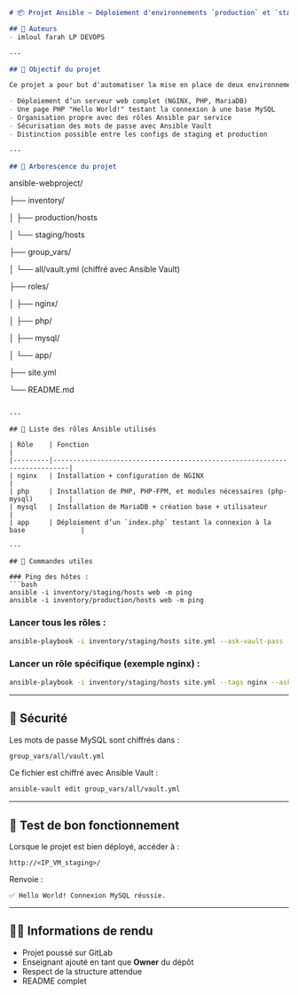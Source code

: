 
```markdown
# 📦 Projet Ansible – Déploiement d'environnements `production` et `staging`

## 👥 Auteurs
- imloul farah LP DEVOPS

---

## 🎯 Objectif du projet

Ce projet a pour but d'automatiser la mise en place de deux environnements (staging et production) avec Ansible :

- Déploiement d’un serveur web complet (NGINX, PHP, MariaDB)
- Une page PHP "Hello World!" testant la connexion à une base MySQL
- Organisation propre avec des rôles Ansible par service
- Sécurisation des mots de passe avec Ansible Vault
- Distinction possible entre les configs de staging et production

---

## 📁 Arborescence du projet

```

ansible-webproject/

├── inventory/

│   ├── production/hosts

│   └── staging/hosts

├── group\_vars/

│   └── all/vault.yml (chiffré avec Ansible Vault)

├── roles/

│   ├── nginx/

│   ├── php/

│   ├── mysql/

│   └── app/

├── site.yml

└── README.md

````

---

## 🧩 Liste des rôles Ansible utilisés

| Rôle    | Fonction                                                                 |
|---------|--------------------------------------------------------------------------|
| nginx   | Installation + configuration de NGINX                                    |
| php     | Installation de PHP, PHP-FPM, et modules nécessaires (php-mysql)         |
| mysql   | Installation de MariaDB + création base + utilisateur                    |
| app     | Déploiement d’un `index.php` testant la connexion à la base              |

---

## 🚀 Commandes utiles

### Ping des hôtes :
```bash
ansible -i inventory/staging/hosts web -m ping
ansible -i inventory/production/hosts web -m ping
````

### Lancer tous les rôles :

```bash
ansible-playbook -i inventory/staging/hosts site.yml --ask-vault-pass
```

### Lancer un rôle spécifique (exemple nginx) :

```bash
ansible-playbook -i inventory/staging/hosts site.yml --tags nginx --ask-vault-pass
```

---

## 🔐 Sécurité

Les mots de passe MySQL sont chiffrés dans :

```bash
group_vars/all/vault.yml
```

Ce fichier est chiffré avec Ansible Vault :

```bash
ansible-vault edit group_vars/all/vault.yml
```

---

## 🧪 Test de bon fonctionnement

Lorsque le projet est bien déployé, accéder à :

```
http://<IP_VM_staging>/
```

Renvoie :

```
✅ Hello World! Connexion MySQL réussie.
```

---

## 🧑‍🏫 Informations de rendu

* Projet poussé sur GitLab
* Enseignant ajouté en tant que **Owner** du dépôt
* Respect de la structure attendue
* README complet

```
